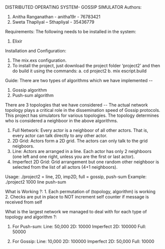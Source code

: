 DISTRIBUTED OPERATING SYSTEM- GOSSIP SIMULATOR
Authors:
1)    Anitha Ranganathan - anitha19r - 76783421
2)    Sweta Thapliyal – Sthapliyal - 35436779

Requirements:
The following needs to be installed in the system:
1)    Elixir

Installation and Configuration:
1.    The mix.exs configuration.
2.    To install the project, just download the project folder ‘project2’ and then do build it using the commands:
a.    cd project2
b.    mix escript.build

Guide:
There are two types of algorithms which we have implemented --
1. Gossip algorithm
2. Push-sum algorithm

There are 3 topologies that we have considered --
The actual network topology plays a critical role in the dissemination speed of Gossip protocols. This project has simulators for various topologies. The topology determines who is considered a neighboor in the above algorithms.
1. Full Network: Every actor is a neighboor of all other actors. That is, every actor can talk directly to any other actor.
2. 2D Grid: Actors form a 2D grid. The actors can only talk to the grid neigboors.
3. Line: Actors are arranged in a line. Each actor has only 2 neighboors (one left and one right, unless you are the first or last actor).
4. Imperfect 2D Grid: Grid arrangement but one random other neighboor is selected from the list of all actors (4+1 neighboors).

Usage:
       ./project2 <number of nodes> <topology> <algorithm>
		<topology> = line, 2D, imp2D, full
		<algorithm> = gossip, push-sum
	Example: ./project2 1000 line push-sum

What is Working ?:
	1. Each permutation of (topology, algorithm) is working
	2. Checks are put in place to NOT increment self counter if message is received from self 
	   
What is the largest network we managed to deal with for each type of topology and algorithm ?:
   1. For Push-sum: 
   Line: 50,000
   2D: 10000
   Imperfect 2D:  100000
   Full: 50000

   2. For Gossip: 
   Line: 10,000
   2D: 100000
   Imperfect 2D:  50,000
   Full: 10000
	   